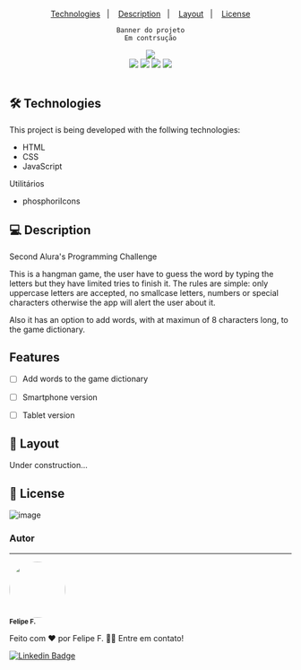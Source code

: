 <!-- README TEMPLATE by Felipe F. -->

<div align='center'>

<p>
  <a href="#-Technologies">Technologies</a>&nbsp;&nbsp;&nbsp;|&nbsp;&nbsp;&nbsp;
  <a href="#-Description">Description</a>&nbsp;&nbsp;&nbsp;|&nbsp;&nbsp;&nbsp;
  <a href="#-Layout">Layout</a>&nbsp;&nbsp;&nbsp;|&nbsp;&nbsp;&nbsp;
  <a href="#-Licença">License</a>
</p>

    Banner do projeto
    Em contrsução
<img src='banner do projeto'>

<div>
    <img src="https://img.shields.io/github/repo-size/felpfsf/alura-challenge-logica-jogo-forca">
    <img src="https://img.shields.io/github/last-commit/felpfsf/alura-challenge-logica-jogo-forca">
    <img src="https://img.shields.io/github/languages/count/felpfsf/alura-challenge-logica-jogo-forca">
    <img src="https://img.shields.io/github/languages/top/felpfsf/alura-challenge-logica-jogo-forca">
</div>
</div>

</br>

## 🛠 Technologies

This project is being developed with the follwing technologies:

- HTML
- CSS
- JavaScript

Utilitários

- phosphoriIcons

## 💻 Description

Second Alura's Programming Challenge

This is a hangman game, the user have to guess the word by typing the letters but they have limited tries to finish it. The rules are simple: only uppercase letters are accepted, no smallcase letters, numbers or special characters otherwise the app will alert the user about it.

Also it has an option to add words, with at maximun of 8 characters long, to the game dictionary.

## Features

- [ ] Add words to the game dictionary
- [ ] Smartphone version
- [ ] Tablet version


## 🔖 Layout

Under construction...

## 📝 License

![image](https://img.shields.io/github/license/felpfsf/alura-challenge-logica-jogo-forca?style=flat-square)

### Autor
---

 <img style="border-radius: 50%;" src="https://avatars.githubusercontent.com/u/2619027?s=400&u=bbad89e6365e204c58f5165424b8e4672062317a&v=4" width="100px;" alt=""/>
 <br />
 <sub><b>Felipe F.</b></sub>


Feito com ❤️ por Felipe F. 👋🏽 Entre em contato!

[![Linkedin Badge](https://img.shields.io/badge/-Felipe-blue?style=flat-square&logo=Linkedin&logoColor=white&link=https://www.linkedin.com/in/felipefsf/)](https://www.linkedin.com/in/felipefsf/)
